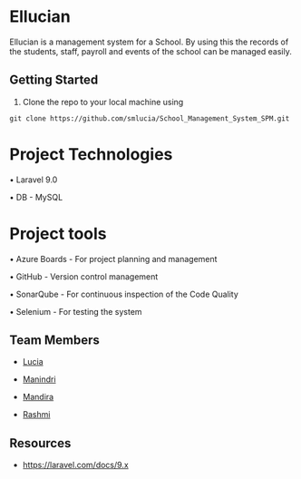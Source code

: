 # Ellucian
Ellucian is a management system for a School. By using this the records of the students, staff, payroll and events of the school can be managed easily. 

## Getting Started

1. Clone the repo to your local machine using

```
git clone https://github.com/smlucia/School_Management_System_SPM.git
```

# Project Technologies
• Laravel 9.0

• DB - MySQL




# Project tools
• Azure Boards - For project planning and management

• GitHub - Version control management

• SonarQube - For continuous inspection of the Code Quality

• Selenium - For testing the system




## Team Members
* [Lucia](https://github.com/smlucia)

* [Manindri](https://github.com/Manindri)

* [Mandira](https://github.com/MandiraTD)

* [Rashmi](https://github.com/rashmidaswaththa)



## Resources

* https://laravel.com/docs/9.x

